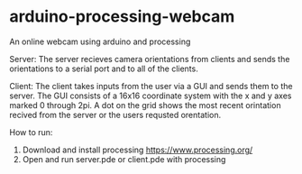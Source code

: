 arduino-processing-webcam
=========================

An online webcam using arduino and processing

Server:
  The server recieves camera orientations from clients and sends the orientations to a serial port and to all of the clients.
  
Client:
  The client takes inputs from the user via a GUI and sends them to the server. The GUI consists of a 16x16 coordinate system with the x and y axes marked 0 through 2pi. A dot on the grid shows the most recent orintation recived from the server or the users requsted orentation.

How to run:
  1. Download and install processing https://www.processing.org/
  2. Open and run server.pde or client.pde with processing
